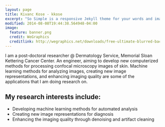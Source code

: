 ```yaml
---
layout: page
title: Kivanc Kose - kkose
excerpt: "So Simple is a responsive Jekyll theme for your words and images."
modified: 2014-08-08T19:44:38.564948-04:00
image:
  feature: banner.png
  credit: WeGraphics
  creditlink: http://wegraphics.net/downloads/free-ultimate-blurred-background-pack/
---
```


I am a post-doctoral researcher @ Dermatology Service, Memorial Sloan Kettering Cancer Center. An engineer, aiming to develop new computerized methods for processing confocal microscopy images of skin. Machine learning methods for analyzing images, creating new image representations, and enhancing imaging quality are some of the applications that I am doing research on. 

## My research interests include:

* Developing machine learning methods for automated analysis
* Creating new image representations for diagnosis
* Enhancing the imaging quality through denoising and artifact cleaning

<!-- <a markdown="0" href="{{ site.url }}/theme-setup" class="btn">Install So Simple Theme</a> 

[^1]: Example: *domain.com/category-name/post-title* -->